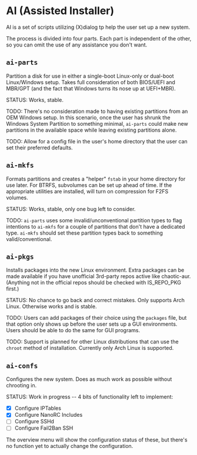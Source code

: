 # AI (Assisted Installer)
AI is a set of scripts utilizing (X)dialog tp help the user set up a
new system.

The process is divided into four parts.  Each part is independent of
the other, so you can omit the use of any assistance you don't want.

## `ai-parts`
Partition a disk for use in either a single-boot Linux-only or 
dual-boot Linux/Windows setup.  Takes full consideration of both
BIOS/UEFI and MBR/GPT (and the fact that Windows turns its nose
up at UEFI+MBR).

STATUS: Works, stable.

TODO:  There's no consideration made to having existing partitions from
an OEM Windows setup.  In this scenario, once the user has shrunk the
Windows System Partition to something minimal, `ai-parts` could make
new partitions in the available space while leaving existing partitions
alone.

TODO:  Allow for a config file in the user's home directory that the
user can set their preferred defaults.

## `ai-mkfs`
Formats partitions and creates a "helper" `fstab` in your home
directory for use later.  For BTRFS, subvolumes can be set up ahead of
time.  If the appropriate utilities are installed, will turn on
compression for F2FS volumes.

STATUS: Works, stable, only one bug left to consider.

TODO: `ai-parts` uses some invalid/unconventional partition types to
flag intentions to `ai-mkfs` for a couple of partitions that don't have
a dedicated type.  `ai-mkfs` should set these partition types back to
something valid/conventional.

## `ai-pkgs`
Installs packages into the new Linux environment.  Extra packages can
be made available if you have unofficial 3rd-party repos active like
chaotic-aur.  (Anything not in the official repos should be checked
with IS_REPO_PKG first.)

STATUS: No chance to go back and correct mistakes.
Only supports Arch Linux.  Otherwise works and is stable.

TODO:  Users can add packages of their choice using the `packages`
file, but that option only shows up before the user sets up a GUI
environments.  Users should be able to do the same for GUI programs.

TODO: Support is planned for other Linux distributions that can use the
`chroot` method of installation.  Currently only Arch Linux is supported.

## `ai-confs`
Configures the new system.
Does as much work as possible without chrooting in.

STATUS: Work in progress -- 4 bits of functionality left to implement:

- [x] Configure IPTables
- [x] Configure NanoRC Includes
- [ ] Configure SSHd
- [ ] Configure Fail2Ban SSH

The overview menu will show the configuration status of these, but
there's no function yet to actually change the configuration.

